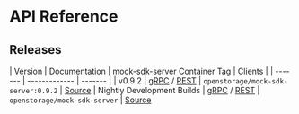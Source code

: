 # API Reference

## Releases

| Version | Documentation | mock-sdk-server Container Tag | Clients |
| ------- | ------------- | ------- |
| v0.9.2 | [gRPC][grpc092] / [REST][rest092] | `openstorage/mock-sdk-server:0.9.2` | [Source][client092]
| Nightly Development Builds | [gRPC][grpc] / [REST][rest] | `openstorage/mock-sdk-server` | [Source][client]


[grpc092]: release-sdk-0.9.generated-api.md
[rest092]: https://libopenstorage.github.io/w/swagger-ui/release-sdk-0.9.index.html
[client092]: https://github.com/libopenstorage/openstorage-sdk-clients/releases/tag/v0.9.2

[grpc]: master.generated-api.md
[rest]: https://libopenstorage.github.io/w/swagger-ui/index.html
[client]: https://github.com/libopenstorage/openstorage-sdk-clients
